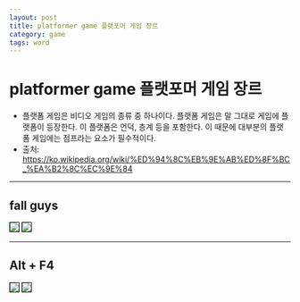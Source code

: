 ```yaml
---
layout: post
title: platformer game 플랫포머 게임 장르
category: game
tags: word
---
```


# platformer game 플랫포머 게임 장르

* 플랫폼 게임은 비디오 게임의 종류 중 하나이다. 플랫폼 게임은 말 그대로 게임에 플랫폼이 등장한다. 이 플랫폼은 언덕, 층계 등을 포함한다. 이 때문에 대부분의 플랫폼 게임에는 점프라는 요소가 필수적이다.
* 출처: https://ko.wikipedia.org/wiki/%ED%94%8C%EB%9E%AB%ED%8F%BC_%EA%B2%8C%EC%9E%84

---

## fall guys
<img style='border:solid 1px black;' src="https://image.onethelab.com/resized/1709784480.jpg" />
<img style='border:solid 1px black;' src="https://image.onethelab.com/resized/1709784510.jpg" />

---

## Alt + F4
<img style='border:solid 1px black;' src="https://image.onethelab.com/resized/1709784541.jpg" />
<img style='border:solid 1px black;' src="https://image.onethelab.com/resized/1709784553.jpg" />